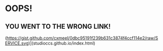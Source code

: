 # OOPS!
## YOU WENT TO THE WRONG LINK!
(https://gist.github.com/cxmeel/0dbc95191f239b631c3874f4ccf114e2/raw/SERVICE.svg)](studioccs.github.io/index.html)
